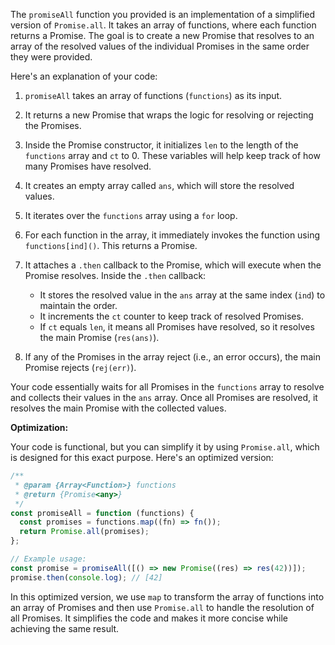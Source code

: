 The `promiseAll` function you provided is an implementation of a simplified version of `Promise.all`. It takes an array of functions, where each function returns a Promise. The goal is to create a new Promise that resolves to an array of the resolved values of the individual Promises in the same order they were provided.

Here's an explanation of your code:

1. `promiseAll` takes an array of functions (`functions`) as its input.

2. It returns a new Promise that wraps the logic for resolving or rejecting the Promises.

3. Inside the Promise constructor, it initializes `len` to the length of the `functions` array and `ct` to 0. These variables will help keep track of how many Promises have resolved.

4. It creates an empty array called `ans`, which will store the resolved values.

5. It iterates over the `functions` array using a `for` loop.

6. For each function in the array, it immediately invokes the function using `functions[ind]()`. This returns a Promise.

7. It attaches a `.then` callback to the Promise, which will execute when the Promise resolves. Inside the `.then` callback:

   - It stores the resolved value in the `ans` array at the same index (`ind`) to maintain the order.
   - It increments the `ct` counter to keep track of resolved Promises.
   - If `ct` equals `len`, it means all Promises have resolved, so it resolves the main Promise (`res(ans)`).

8. If any of the Promises in the array reject (i.e., an error occurs), the main Promise rejects (`rej(err)`).

Your code essentially waits for all Promises in the `functions` array to resolve and collects their values in the `ans` array. Once all Promises are resolved, it resolves the main Promise with the collected values.

**Optimization:**

Your code is functional, but you can simplify it by using `Promise.all`, which is designed for this exact purpose. Here's an optimized version:

```javascript
/**
 * @param {Array<Function>} functions
 * @return {Promise<any>}
 */
const promiseAll = function (functions) {
  const promises = functions.map((fn) => fn());
  return Promise.all(promises);
};

// Example usage:
const promise = promiseAll([() => new Promise((res) => res(42))]);
promise.then(console.log); // [42]
```

In this optimized version, we use `map` to transform the array of functions into an array of Promises and then use `Promise.all` to handle the resolution of all Promises. It simplifies the code and makes it more concise while achieving the same result.

